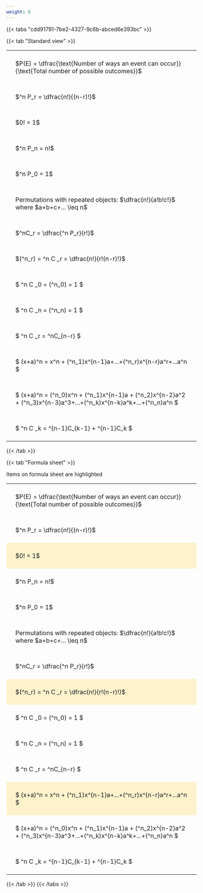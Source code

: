```yaml
---
weight: 6
---
```


{{< tabs "cdd91791-7be2-4327-9c6b-abced6e393bc" >}}

{{< tab "Standard view" >}}

<style type="text/css">
#T_ae483 th.col_heading {
  text-align: left;
  font-size: 1em;
}
#T_ae483 td {
  text-align: left;
  font-size: 1em;
  padding: 1.5em;
}
</style>
<table id="T_ae483">
  <thead>
  </thead>
  <tbody>
    <tr>
      <td id="T_ae483_row0_col0" class="data row0 col0" >$P(E) = \dfrac{\text{Number of ways an event can occur}}{\text{Total number of possible outcomes}}$</td>
    </tr>
    <tr>
      <td id="T_ae483_row1_col0" class="data row1 col0" >$^n P_r = \dfrac{n!}{(n-r)!}$</td>
    </tr>
    <tr>
      <td id="T_ae483_row2_col0" class="data row2 col0" >$0! = 1$</td>
    </tr>
    <tr>
      <td id="T_ae483_row3_col0" class="data row3 col0" >$^n P_n = n!$</td>
    </tr>
    <tr>
      <td id="T_ae483_row4_col0" class="data row4 col0" >$^n P_0 = 1$</td>
    </tr>
    <tr>
      <td id="T_ae483_row5_col0" class="data row5 col0" >Permutations with repeated objects: $\dfrac{n!}{a!b!c!}$ where $a+b+c+... \leq n$</td>
    </tr>
    <tr>
      <td id="T_ae483_row6_col0" class="data row6 col0" >$^nC_r = \dfrac{^n P_r}{r!}$</td>
    </tr>
    <tr>
      <td id="T_ae483_row7_col0" class="data row7 col0" >$(^n_r) = ^n C _r = \dfrac{n!}{r!(n-r)!}$</td>
    </tr>
    <tr>
      <td id="T_ae483_row8_col0" class="data row8 col0" >$ ^n C _0 = (^n_0) = 1 $</td>
    </tr>
    <tr>
      <td id="T_ae483_row9_col0" class="data row9 col0" >$ ^n C _n = (^n_n) = 1 $</td>
    </tr>
    <tr>
      <td id="T_ae483_row10_col0" class="data row10 col0" >$ ^n C _r = ^nC_{n-r} $</td>
    </tr>
    <tr>
      <td id="T_ae483_row11_col0" class="data row11 col0" >$ (x+a)^n = x^n + (^n_1)x^{n-1}a+...+(^n_r)x^{n-r}a^r+...a^n    $</td>
    </tr>
    <tr>
      <td id="T_ae483_row12_col0" class="data row12 col0" >$ (x+a)^n = (^n_0)x^n + (^n_1)x^{n-1}a + (^n_2)x^{n-2}a^2 + (^n_3)x^{n-3}a^3+...+(^n_k)x^{n-k}a^k+...+(^n_n)a^n $</td>
    </tr>
    <tr>
      <td id="T_ae483_row13_col0" class="data row13 col0" >$ ^n C _k = ^{n-1}C_{k-1} + ^{n-1}C_k $</td>
    </tr>
  </tbody>
</table>
{{< /tab >}}

{{< tab "Formula sheet" >}}

Items on formula sheet are highlighted 
<br>
<style type="text/css">
#T_a05f5 th.col_heading {
  text-align: left;
  font-size: 1em;
}
#T_a05f5 td {
  text-align: left;
  font-size: 1em;
  padding: 1.5em;
}
#T_a05f5_row0_col0, #T_a05f5_row1_col0, #T_a05f5_row3_col0, #T_a05f5_row4_col0, #T_a05f5_row5_col0, #T_a05f5_row6_col0, #T_a05f5_row8_col0, #T_a05f5_row9_col0, #T_a05f5_row10_col0, #T_a05f5_row12_col0, #T_a05f5_row13_col0 {
  background-color: rgba(0,0,0,0);
}
#T_a05f5_row2_col0, #T_a05f5_row7_col0, #T_a05f5_row11_col0 {
  background-color: rgba(255,194,10, 0.2);
}
</style>
<table id="T_a05f5">
  <thead>
  </thead>
  <tbody>
    <tr>
      <td id="T_a05f5_row0_col0" class="data row0 col0" >$P(E) = \dfrac{\text{Number of ways an event can occur}}{\text{Total number of possible outcomes}}$</td>
    </tr>
    <tr>
      <td id="T_a05f5_row1_col0" class="data row1 col0" >$^n P_r = \dfrac{n!}{(n-r)!}$</td>
    </tr>
    <tr>
      <td id="T_a05f5_row2_col0" class="data row2 col0" >$0! = 1$</td>
    </tr>
    <tr>
      <td id="T_a05f5_row3_col0" class="data row3 col0" >$^n P_n = n!$</td>
    </tr>
    <tr>
      <td id="T_a05f5_row4_col0" class="data row4 col0" >$^n P_0 = 1$</td>
    </tr>
    <tr>
      <td id="T_a05f5_row5_col0" class="data row5 col0" >Permutations with repeated objects: $\dfrac{n!}{a!b!c!}$ where $a+b+c+... \leq n$</td>
    </tr>
    <tr>
      <td id="T_a05f5_row6_col0" class="data row6 col0" >$^nC_r = \dfrac{^n P_r}{r!}$</td>
    </tr>
    <tr>
      <td id="T_a05f5_row7_col0" class="data row7 col0" >$(^n_r) = ^n C _r = \dfrac{n!}{r!(n-r)!}$</td>
    </tr>
    <tr>
      <td id="T_a05f5_row8_col0" class="data row8 col0" >$ ^n C _0 = (^n_0) = 1 $</td>
    </tr>
    <tr>
      <td id="T_a05f5_row9_col0" class="data row9 col0" >$ ^n C _n = (^n_n) = 1 $</td>
    </tr>
    <tr>
      <td id="T_a05f5_row10_col0" class="data row10 col0" >$ ^n C _r = ^nC_{n-r} $</td>
    </tr>
    <tr>
      <td id="T_a05f5_row11_col0" class="data row11 col0" >$ (x+a)^n = x^n + (^n_1)x^{n-1}a+...+(^n_r)x^{n-r}a^r+...a^n    $</td>
    </tr>
    <tr>
      <td id="T_a05f5_row12_col0" class="data row12 col0" >$ (x+a)^n = (^n_0)x^n + (^n_1)x^{n-1}a + (^n_2)x^{n-2}a^2 + (^n_3)x^{n-3}a^3+...+(^n_k)x^{n-k}a^k+...+(^n_n)a^n $</td>
    </tr>
    <tr>
      <td id="T_a05f5_row13_col0" class="data row13 col0" >$ ^n C _k = ^{n-1}C_{k-1} + ^{n-1}C_k $</td>
    </tr>
  </tbody>
</table>
{{< /tab >}}
{{< /tabs >}}